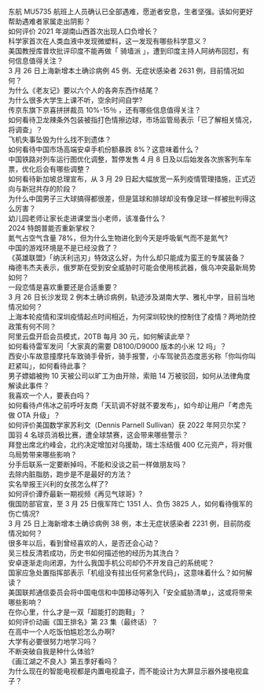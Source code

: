 东航 MU5735 航班上人员确认已全部遇难，愿逝者安息，生者坚强。该如何更好帮助遇难者家属走出阴影？  
如何评价 2021 年湖南山西首次出现人口负增长？  
科学家首次在人类血液中发现微塑料，这一发现有哪些科学意义？  
美国教授库普坎批评印度不能再做「 骑墙派 」，遭到印度主持人阿纳布回怼，有何信息值得关注？  
3 月 26 日上海新增本土确诊病例 45 例、无症状感染者 2631 例，目前情况如何？  
为什么《老友记》要以六个人的各奔东西作结尾？  
为什么很多大学生上课不听，空余时间自学?  
传京东旗下京喜拼拼裁员 10%-15％ ，还有哪些信息值得关注？  
如何看待卫龙辣条外包装被指打色情擦边球，市场监管局表示「已了解相关情况，将调查」？  
飞机失事坠毁为什么找不到遗体？  
如何看待中国市场高端安卓手机份额暴跌 8%？这意味着什么？  
中国铁路对列车运行图优化调整，暂停发售 4 月 8 日及以后始发各次旅客列车车票，优化后会有哪些调整？  
如何看待新加坡总理宣布，从 3 月 29 日起大幅放宽一系列疫情管理措施，正式迈向与新冠共存的阶段？  
为什么中国男子三大球搞得都很差，但是篮球和排球却没有像足球一样被批判得这么厉害？  
幼儿园老师让家长走进课堂当小老师，该准备什么？  
2024 特朗普能否重新掌权？  
氮气占空气含量 78%，但为什么生物进化到今天是呼吸氧气而不是氮气?  
中国的游戏环境是不是已经没救了？  
《英雄联盟》「纳沃利迅刃」特效这么好，为什么却只能成为蛮王的专属装备？  
梅德韦杰夫表示，俄罗斯在受到安全威胁时可能会使用核武器，俄乌冲突最新局势如何？  
一段恋情是喜欢重要还是合适重要？  
3 月 26 日长沙发现 2 例本土确诊病例，轨迹涉及湖南大学、雅礼中学，目前当地情况如何？  
上海本轮疫情和深圳疫情起点时间相近，为何深圳较快的控制住了疫情？两地防控政策有何不同？  
阿里云盘开启会员模式，20TB 每月 30 元，如何解读此举？  
如何看待雷军发问「大家真的需要 D8100/D9000 版本的小米 12 吗」？  
西安小车故意撞摩托车致骑手骨折，骑手报警，小车驾驶员态度恶劣称「你叫你叫赶紧叫」，如何看待此事？  
男子嫖娼被拘 10 天被公司以旷工为由开除，索赔 14 万被驳回，如何从法律角度解读此事件？  
我喜欢一个人，要表白吗？  
如何看待卢伟冰之前呼吁友商「天玑调不好就不要发布」，如今却让用户「考虑先做 OTA 升级」？  
如何评价美国数学家苏利文（Dennis Parnell Sullivan）获 2022 年阿贝尔奖？  
国羽 4 名球员消极比赛，遭全球禁赛，这会带来哪些警示？  
拜登出席北约峰会，北约决定增加对乌援助，瑞士冻结俄 400 亿元资产，将对俄乌局势带来哪些影响？  
分手后联系一定要断掉吗，不能和没谈之前一样做朋友吗？  
去除内脏脂肪，跑步是不是最好的方法？  
实名举报王兴利的女孩怎么样了?  
如何评价谭乔最新一期视频《再见气球哥》?  
俄国防部官宣，至 3 月 25 日俄军阵亡 1351 人、负伤 3825 人，如何看待俄军的伤亡情况?  
3 月 25 日上海新增本土确诊病例 38 例，本土无症状感染者 2231 例，目前防疫情况如何？  
很多年以后，看到曾经喜欢的人，是否还会心动？  
吴三桂反清若成功，历史书如何描述他的经历为其洗白？  
安卓逐渐走向闭源，为什么我国手机公司却仍不开发自己的系统呢？  
国家应急处置指挥部表示「机组没有挂出任何紧急代码」，这意味着什么？如何解读？  
美国联邦通信委员会将中国电信和中国移动等列入「安全威胁清单」，这或将带来哪些影响？  
在你心里，什么才是一双「超能打的跑鞋」？  
如何评价动画《国王排名》第 23 集（最终话）？  
在高中一个人吃饭怕尴尬怎么办啊?  
大学有必要很努力地学习吗？  
不断突破自我是种什么体验?  
《画江湖之不良人》第五季好看吗？  
为什么现在的智能电视都是内置电视盒子，而不能设计为大屏显示器外接电视盒子？  
